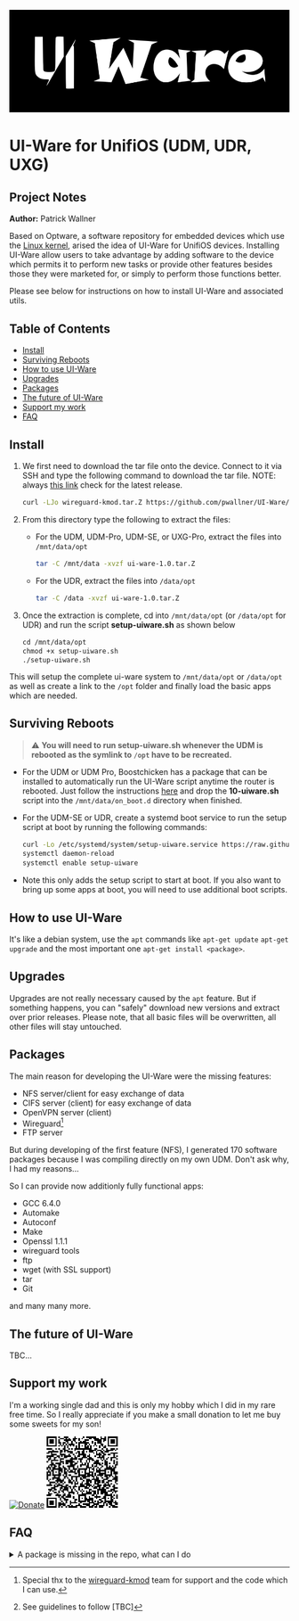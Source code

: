![UIWare](https://github.com/pwallner/UI-Ware/raw/main/images/UIWare.svg)
# UI-Ware for UnifiOS (UDM, UDR, UXG)

## Project Notes

**Author:** Patrick Wallner

Based on Optware, a software repository for embedded devices which use the [Linux kernel](https://www.kernel.org/linux.html), arised the idea of UI-Ware for UnifiOS devices. Installing UI-Ware allow users to take advantage by adding software to the device which permits it to perform new tasks or provide other features besides those they were marketed for, or simply to perform those functions better.

Please see below for instructions on how to install UI-Ware and associated utils.

## Table of Contents

  * [Install](#install)
  * [Surviving Reboots](#surviving-reboots)
  * [How to use UI-Ware](#how-to-use-ui-ware)
  * [Upgrades](#upgrades)
  * [Packages](#packages)
  * [The future of UI-Ware](#the-future-of-ui-ware)
  * [Support my work](#support-my-work)
  * [FAQ](#faq)


## Install
1. We first need to download the tar file onto the device. Connect to it via SSH and type the following command to download the tar file. NOTE: always [this link](https://github.com/pwallner/UI-Ware/releases) check for the latest release.

    ```sh
    curl -LJo wireguard-kmod.tar.Z https://github.com/pwallner/UI-Ware/releases/download/v1.0/ui-ware-1.0.tar.Z
    ```

2. From this directory type the following to extract the files:

	* For the UDM, UDM-Pro, UDM-SE, or UXG-Pro, extract the files into `/mnt/data/opt`
	
		```sh
		tar -C /mnt/data -xvzf ui-ware-1.0.tar.Z
		```
	* For the UDR, extract the files into `/data/opt`
	
		```sh
		tar -C /data -xvzf ui-ware-1.0.tar.Z
		```

2. Once the extraction is complete, cd into `/mnt/data/opt` (or `/data/opt` for UDR) and run the script **setup-uiware.sh** as shown below
    ```
    cd /mnt/data/opt
    chmod +x setup-uiware.sh
    ./setup-uiware.sh
    ```
 This will setup the complete ui-ware system to `/mnt/data/opt` or `/data/opt` as well as create a link to the `/opt` folder and finally load the basic apps which are needed.  

## Surviving Reboots
> :warning: **You will need to run setup-uiware.sh whenever the UDM is rebooted as the symlink to `/opt` have to be recreated.** 

* For the UDM or UDM Pro, Boostchicken has a package that can be installed to automatically run the UI-Ware script anytime the router is rebooted. Just follow the instructions [here](https://github.com/boostchicken/udm-utilities/tree/master/on-boot-script) and drop the **10-uiware.sh** script into the `/mnt/data/on_boot.d` directory when finished.
* For the UDM-SE or UDR, create a systemd boot service to run the setup script at boot by running the following commands:
	
	```sh
	curl -Lo /etc/systemd/system/setup-uiware.service https://raw.githubusercontent.com/pwallner/UI-Ware/main/src/boot/setup-uiware.service
	systemctl daemon-reload
	systemctl enable setup-uiware
	```
* Note this only adds the setup script to start at boot. If you also want to bring up some apps at boot, you will need to use additional boot scripts.

## How to use UI-Ware
It's like a debian system, use the `apt` commands like `apt-get update` `apt-get upgrade` and the most important one `apt-get install <package>`.

## Upgrades
Upgrades are not really necessary caused by the `apt` feature. But if something happens, you can "safely" download new versions and extract over prior releases. Please note, that all basic files will be overwritten, all other files will stay untouched.

## Packages
The main reason for developing the UI-Ware were the missing features:
 - NFS server/client for easy exchange of data
 - CIFS server (client) for easy exchange of data
 - OpenVPN server (client)
 - Wireguard[^1]
 - FTP server

But during developing of the first feature (NFS), I generated 170 software packages because I was compiling directly on my own UDM. Don't ask why, I had my reasons...

So I can provide now additionly fully functional apps:

 - GCC 6.4.0
 - Automake
 - Autoconf
 - Make
 - Openssl 1.1.1
 - wireguard tools
 - ftp
 - wget (with SSL support)
 - tar
 - Git
 
and many many more.
## The future of UI-Ware
TBC...

## Support my work
I'm a working single dad and this is only my hobby which I did in my rare free time. So I really appreciate if you make a small donation to let me buy some sweets for my son!

[![Donate](https://www.paypalobjects.com/en_US/AT/i/btn/btn_donateCC_LG.gif)](https://www.paypal.com/donate/?business=2667RS4MQ9M5Y&no_recurring=1&item_name=Please+support+me+if+you+like+my+work.+Thank+you%21&currency_code=EUR)
[![Donate](https://github.com/pwallner/UI-Ware/raw/main/images/QR-Code.png)](https://www.paypal.com/donate/?business=2667RS4MQ9M5Y&no_recurring=1&item_name=Please+support+me+if+you+like+my+work.+Thank+you%21&currency_code=EUR)

## FAQ
<details>
<summary>A package is missing in the repo, what can I do</summary>
	
 - Send a request, you know I'm a busy man, but maybe I can help
 - Compile a package, send it to me, I can add it to the repo[^2]

</details>

[^1]:Special thx to the [wireguard-kmod](https://github.com/tusc/wireguard-kmod) team for support and the code which I can use.
[^2]:See guidelines to follow [TBC]